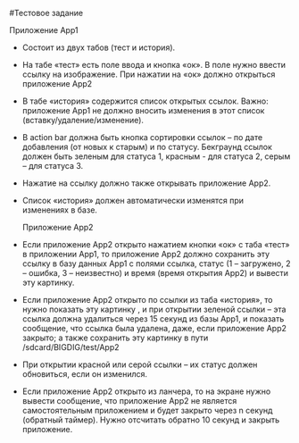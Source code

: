 #Тестовое задание

  Приложение Аpp1
* Состоит из двух табов (тест и история).

* На табе «тест» есть поле ввода и кнопка «ок». В поле нужно ввести ссылку на изображение. При нажатии на «ок» должно открыться
приложение App2

* В табе «история» содержится список открытых ссылок. Важно: приложение Аpp1 не должно вносить изменения в этот список 
(вставку/удаление/изменение).

* В action bar должна быть кнопка сортировки ссылок – по дате добавления (от новых к старым) и по статусу. Бекграунд ссылок должен
быть зеленым для статуса 1, красным - для статуса 2, серым – для статуса 3.

* Нажатие на ссылку должно также открывать приложение App2.

* Список «история» должен автоматически изменятся при изменениях в базе.


  Приложение App2
* Если приложение App2 открыто нажатием кнопки «ок» с таба «тест» в приложении Аpp1, то приложение App2 должно сохранить эту ссылку в
базу данных Аpp1 с полями ссылка, статус (1 – загружено, 2 – ошибка, 3 – неизвестно) и время (время открытия App2) и вывести эту картинку.

* Если приложение App2 открыто по ссылки из таба «история», то нужно показать эту картинку , и при открытии зеленой ссылки – эта
ссылка должна удалиться через 15 секунд из базы App1, и показать сообщение, что ссылка была удалена, даже, если приложение App2
закрыто; а также сохранить эту картинку в пути /sdcard/BIGDIG/test/App2

* При открытии красной или серой ссылки – их статус должен обновиться, если он изменился.

* Если приложение App2 открыто из ланчера, то на экране нужно вывести сообщение, что приложение App2 не является самостоятельным
приложением и будет закрыто через n секунд (обратный таймер). Нужно отсчитать обратно 10 секунд и закрыть приложение.
